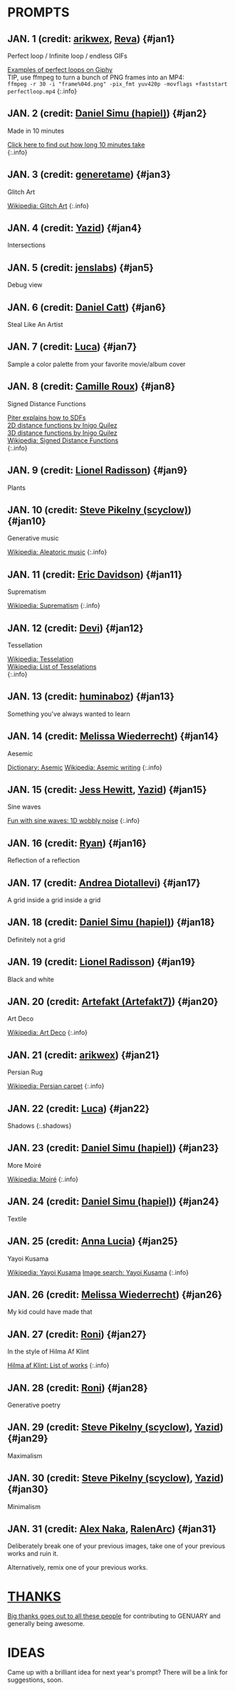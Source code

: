# PROMPTS

## JAN. 1 <span class="credit">(credit: [arikwex](https://github.com/arikwex), [Reva](https://twitter.com/Reva_fyw))</span> {#jan1}

Perfect loop / Infinite loop / endless GIFs

[Examples of perfect loops on Giphy](https://giphy.com/search/perfect-loop)  
TIP, use ffmpeg to turn a bunch of PNG frames into an MP4:  
`ffmpeg -r 30 -i "frame%04d.png" -pix_fmt yuv420p -movflags +faststart perfectloop.mp4`
{:.info}

## JAN. 2 <span class="credit">(credit: [Daniel Simu (hapiel)](https://twitter.com/Hapiel))</span> {#jan2}

Made in 10 minutes

[Click here to find out how long 10 minutes take](https://www.google.com/search?hl=en&q=timer%2010%20minutes)  
{:.info}

## JAN. 3 <span class="credit">(credit: [generetame](https://twitter.com/generateme_blog))</span> {#jan3}

Glitch Art

[Wikipedia: Glitch Art](https://en.wikipedia.org/wiki/Glitch_art)
{:.info}

## JAN. 4 <span class="credit">(credit: [Yazid](https://twitter.com/Yazid))</span> {#jan4}

Intersections

## JAN. 5 <span class="credit">(credit: [jenslabs](https://twitter.com/jenslabs))</span> {#jan5}

Debug view

## JAN. 6 <span class="credit">(credit: [Daniel Catt](https://twitter.com/revdancatt))</span> {#jan6}

Steal Like An Artist

## JAN. 7 <span class="credit">(credit: [Luca](https://twitter.com/ioan1x))</span> {#jan7}

Sample a color palette from your favorite movie/album cover

## JAN. 8 <span class="credit">(credit: [Camille Roux](https://twitter.com/camillerouxart))</span> {#jan8}

Signed Distance Functions

[Piter explains how to SDFs](wtsdf)  
[2D distance functions by Inigo Quilez](https://iquilezles.org/articles/distfunctions2d/)  
[3D distance functions by Inigo Quilez](https://iquilezles.org/articles/distfunctions/)  
[Wikipedia: Signed Distance Functions](https://en.wikipedia.org/wiki/Signed_distance_function)  
{:.info}

## JAN. 9 <span class="credit">(credit: [Lionel Radisson](https://twitter.com/MAKIO135))</span> {#jan9}

Plants

## JAN. 10 <span class="credit">(credit: [Steve Pikelny (scyclow)](https://twitter.com/steviepxyz))</span> {#jan10}

Generative music

[Wikipedia: Aleatoric music](https://en.wikipedia.org/wiki/Aleatoric_music)
{:.info}

## JAN. 11 <span class="credit">(credit: [Eric Davidson](https://twitter.com/TheBuffED))</span> {#jan11}

Suprematism

[Wikipedia: Suprematism](https://en.wikipedia.org/wiki/Suprematism)
{:.info}

## JAN. 12 <span class="credit">(credit: [Devi](https://twitter.com/deviparikh))</span> {#jan12}

Tessellation

[Wikipedia: Tesselation](https://en.wikipedia.org/wiki/Tessellation)  
[Wikipedia: List of Tesselations](https://en.wikipedia.org/wiki/List_of_tessellations)  
{:.info}

## JAN. 13 <span class="credit">(credit: [huminaboz](https://twitter.com/huminaboz))</span> {#jan13}

Something you've always wanted to learn

## JAN. 14 <span class="credit">(credit: [Melissa Wiederrecht](https://twitter.com/mwiederrecht))</span> {#jan14}

Aesemic

[Dictionary: Asemic](https://dictionary.cambridge.org/us/dictionary/english/asemic)
[Wikipedia: Asemic writing](https://en.wikipedia.org/wiki/Asemic_writing)
{:.info}

## JAN. 15 <span class="credit">(credit: [Jess Hewitt](https://twitter.com/rustysniper1), [Yazid](https://twitter.com/Yazid))</span> {#jan15}

Sine waves

[Fun with sine waves: 1D wobbly noise](https://www.desmos.com/calculator/nhbzwkhij3)
{:.info}

## JAN. 16 <span class="credit">(credit: [Ryan](https://twitter.com/keisans))</span> {#jan16}

Reflection of a reflection

## JAN. 17 <span class="credit">(credit: [Andrea Diotallevi](https://twitter.com/adiotalleviart))</span> {#jan17}

A grid inside a grid inside a grid

## JAN. 18 <span class="credit">(credit: [Daniel Simu (hapiel)](https://twitter.com/Hapiel))</span> {#jan18}

Definitely not a grid

## JAN. 19 <span class="credit">(credit: [Lionel Radisson](https://twitter.com/MAKIO135))</span> {#jan19}

Black and white

## JAN. 20 <span class="credit">(credit: [Artefakt (Artefakt7)](https://twitter.com/artefakt_7))</span> {#jan20}

Art Deco

[Wikipedia: Art Deco](https://en.wikipedia.org/wiki/Art_Deco)
{:.info}

## JAN. 21 <span class="credit">(credit: [arikwex](https://github.com/arikwex))</span> {#jan21}

Persian Rug

[Wikipedia: Persian carpet](https://en.wikipedia.org/wiki/Persian_carpet)
{:.info}

## JAN. 22 <span class="credit">(credit: [Luca](https://twitter.com/ioan1x))</span> {#jan22}

Shadows
{:.shadows}

## JAN. 23 <span class="credit">(credit: [Daniel Simu (hapiel)](https://twitter.com/Hapiel))</span> {#jan23}

More Moiré

[Wikipedia: Moiré](https://en.wikipedia.org/wiki/Moir%C3%A9_pattern)
{:.info}

## JAN. 24 <span class="credit">(credit: [Daniel Simu (hapiel)](https://twitter.com/Hapiel))</span> {#jan24}

Textile

## JAN. 25 <span class="credit">(credit: [Anna Lucia](https://twitter.com/annaluciacodes))</span> {#jan25}

Yayoi Kusama

[Wikipedia: Yayoi Kusama](https://en.wikipedia.org/wiki/Yayoi_Kusama)
[Image search: Yayoi Kusama](https://duckduckgo.com/?q=yayoi+kusama&ia=images&iax=images)
{:.info}

## JAN. 26 <span class="credit">(credit: [Melissa Wiederrecht](https://twitter.com/mwiederrecht))</span> {#jan26}

My kid could have made that

## JAN. 27 <span class="credit">(credit: [Roni](https://twitter.com/KaufmanRoni))</span> {#jan27}

In the style of Hilma Af Klint

[Hilma af Klint: List of works](https://www.wikiart.org/en/hilma-af-klint/all-works#!#filterName:all-paintings-chronologically,resultType:masonry)
{:.info}

## JAN. 28 <span class="credit">(credit: [Roni](https://twitter.com/KaufmanRoni))</span> {#jan28}

Generative poetry

## JAN. 29 <span class="credit">(credit: [Steve Pikelny (scyclow)](https://twitter.com/steviepxyz), [Yazid](https://twitter.com/Yazid))</span> {#jan29}

Maximalism

## JAN. 30 <span class="credit">(credit: [Steve Pikelny (scyclow)](https://twitter.com/steviepxyz), [Yazid](https://twitter.com/Yazid))</span> {#jan30}

Minimalism

## JAN. 31 <span class="credit">(credit: [Alex Naka](https://twitter.com/gottapatchemall), [RalenArc](https://twitter.com/RalenArc))</span> {#jan31}

Deliberately break one of your previous images, take one of your previous works and ruin it. 

Alternatively, remix one of your previous works.

# [THANKS](thanks)

[Big thanks goes out to all these people](thanks) for contributing to GENUARY and generally being awesome.

# IDEAS

Came up with a brilliant idea for next year's prompt? There will be a link for suggestions, soon.

<script>
  onload=_=>{
    let now = new Date(),
        year = now.getFullYear(),
        month = now.getMonth(),
        day = now.getDate();
    
    // if (year !== 2023 || month !== 0) return; // The if statement makes sure we only highlight days in January 2023
    let hash = `#jan${day}`;
    if (!document.location.hash) document.location = hash;
    let h2 = document.querySelector(hash);
    h2.classList.add("today");
    let p = document.createElement("p");
    p.className="share";
    p.innerHTML=`Share your results using the hashtags <b>#genuary${day}</b> (this prompt) and <b>#genuary</b>!`;
    h2.after(p)
  }
</script>
